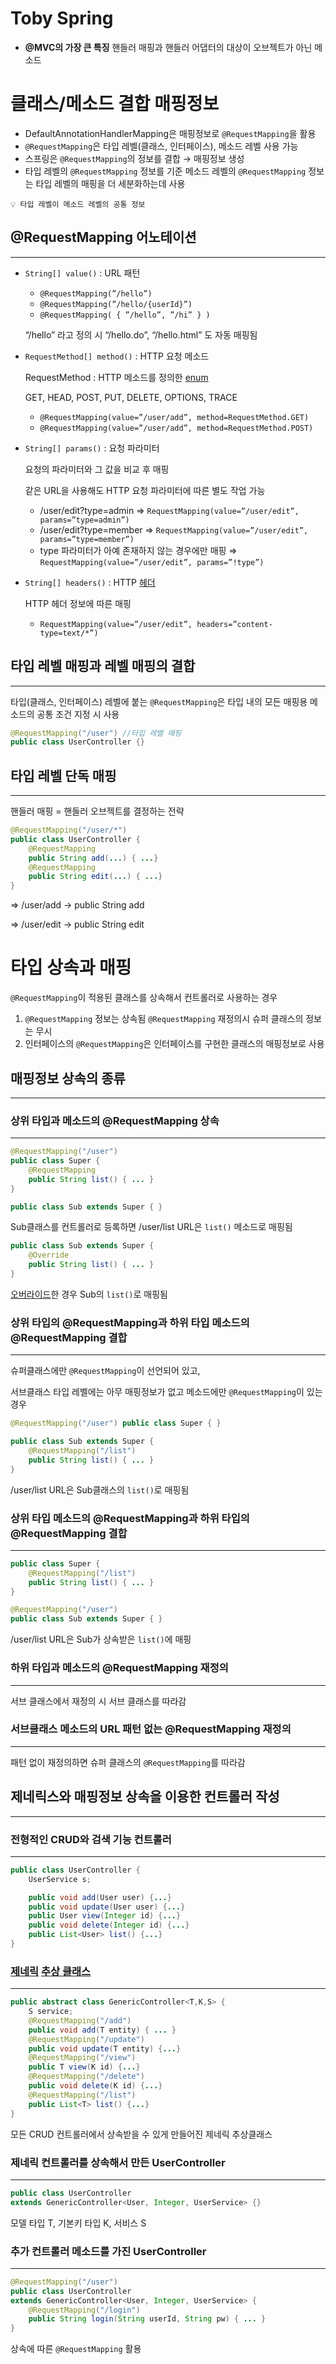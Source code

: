 # Toby Spring

- **@MVC의 가장 큰 특징**
핸들러 매핑과 핸들러 어댑터의 대상이 오브젝트가 아닌 메소드

# 클래스/메소드 결합 매핑정보


- DefaultAnnotationHandlerMapping은 매핑정보로 `@RequestMapping`을 활용
- `@RequestMapping`은 타입 레벨(클래스, 인터페이스), 메소드 레벨 사용 가능
- 스프링은 `@RequestMapping`의 정보를 결합 → 매핑정보 생성
- 타입 레벨의 `@RequestMapping` 정보를 기준
메소드 레벨의 `@RequestMapping` 정보는 타입 레벨의 매핑을 더 세분화하는데 사용

```
💡 타입 레벨이 메소드 레벨의 공통 정보
```

## @RequestMapping 어노테이션

---

- `String[] value()` : URL 패턴
    - `@RequestMapping(”/hello”)`
    - `@RequestMapping(”/hello/{userId}”)`
    - `@RequestMapping( { ”/hello”, ”/hi” } )`
    
    “/hello” 라고 정의 시 “/hello.do”, “/hello.html” 도 자동 매핑됨
    
- `RequestMethod[] method()` : HTTP 요청 메소드
    
    RequestMethod : HTTP 메소드를 정의한 [enum](enum.md)
    
    GET, HEAD, POST, PUT, DELETE, OPTIONS, TRACE
    
    - `@RequestMapping(value=”/user/add”, method=RequestMethod.GET)`
    - `@RequestMapping(value=”/user/add”, method=RequestMethod.POST)`
- `String[] params()` : 요청 파라미터
    
    요청의 파라미터와 그 값을 비교 후 매핑
    
    같은 URL을 사용해도 HTTP 요청 파라미터에 따른 별도 작업 가능
    
    - /user/edit?type=admin ⇒
    `RequestMapping(value=”/user/edit”, params=”type=admin”)`
    - /user/edit?type=member ⇒
    `RequestMapping(value=”/user/edit”, params=”type=member”)`
    - type 파라미터가 아예 존재하지 않는 경우에만 매핑 ⇒
    `RequestMapping(value=”/user/edit”, params=”!type”)`
    
- `String[] headers()` : HTTP [헤더](/Spring/Header.md)
    
    HTTP 헤더 정보에 따른 매핑
    
    - `RequestMapping(value=”/user/edit”, headers=”content-type=text/*”)`

## 타입 레벨 매핑과 레벨 매핑의 결합

---

타입(클래스, 인터페이스) 레벨에 붙는 `@RequestMapping`은 타입 내의 모든 매핑용 메소드의 공통 조건 지정 시 사용

```java
@RequestMapping("/user") //타입 레벨 매핑
public class UserController {}
```

## 타입 레벨 단독 매핑

---

핸들러 매핑 = 핸들러 오브젝트를 결정하는 전략

```java
@RequestMapping("/user/*")
public class UserController {
	@RequestMapping
	public String add(...) { ...}
	@RequestMapping
	public String edit(...) { ...}
}
```

⇒ /user/add → public String add

⇒ /user/edit → public String edit

# 타입 상속과 매핑


`@RequestMapping`이 적용된 클래스를 상속해서 컨트롤러로 사용하는 경우

1. `@RequestMapping` 정보는 상속됨
`@RequestMapping` 재정의시 슈퍼 클래스의 정보는 무시
2. 인터페이스의 `@RequestMapping`은 인터페이스를 구현한 클래스의 매핑정보로 사용

## 매핑정보 상속의 종류

---

### 상위 타입과 메소드의 @RequestMapping 상속

---

```java
@RequestMapping("/user")
public class Super {
	@RequestMapping
	public String list() { ... }
}

public class Sub extends Super { } 
```

Sub클래스를 컨트롤러로 등록하면 /user/list URL은 `list()` 메소드로 매핑됨

```java
public class Sub extends Super {
	@Override
	public String list() { ... }
}
```

[오버라이드](/Java/Overriding.md)한 경우 Sub의 `list()`로 매핑됨

### 상위 타입의 @RequestMapping과 하위 타입 메소드의 @RequestMapping 결합

---

슈퍼클래스에만 `@RequestMapping`이 선언되어 있고,

서브클래스 타입 레벨에는 아무 매핑정보가 없고 메소드에만 `@RequestMapping`이 있는 경우 

```java
@RequestMapping("/user") public class Super { }

public class Sub extends Super {
	@RequestMapping("/list")
	public String list() { ... }
}
```

/user/list URL은 Sub클래스의 `list()`로 매핑됨

### 상위 타입 메소드의 @RequestMapping과 하위 타입의 @RequestMapping 결합

---

```java
public class Super {
	@RequestMapping("/list")
	public String list() { ... }
}

@RequestMapping("/user")
public class Sub extends Super { }
```

/user/list URL은 Sub가 상속받은 `list()`에 매핑

### 하위 타입과 메소드의 @RequestMapping 재정의

---

서브 클래스에서 재정의 시 서브 클래스를 따라감

### 서브클래스 메소드의 URL 패턴 없는 @RequestMapping 재정의

---

패턴 없이 재정의하면 슈퍼 클래스의 `@RequestMapping`를 따라감

## 제네릭스와 매핑정보 상속을 이용한 컨트롤러 작성

---

### 전형적인 CRUD와 검색 기능 컨트롤러

---

```java
public class UserController {
	UserService s;

	public void add(User user) {...}
	public void update(User user) {...}
	public User view(Integer id) {...}
	public void delete(Integer id) {...}
	public List<User> list() {...}
}
```

### [제네릭](/Java/Generic.md) [추상 클래스](/Java/Abstract%20Class.md)

---

```java
public abstract class GenericController<T,K,S> {
	S service;
	@RequestMapping("/add")
	public void add(T entity) { ... }
	@RequestMapping("/update")
	public void update(T entity) {...}
	@RequestMapping("/view")
	public T view(K id) {...}
	@RequestMapping("/delete")
	public void delete(K id) {...}
	@RequestMapping("/list")
	public List<T> list() {...} 
}
```

모든 CRUD 컨트롤러에서 상속받을 수 있게 만들어진 제네릭 추상클래스

### 제네릭 컨트롤러를 상속해서 만든 UserController

---

```java
public class UserController 
extends GenericController<User, Integer, UserService> {}
```

모델 타입 T, 기본키 타입 K, 서비스 S

### 추가 컨트롤러 메소드를 가진 UserController

---

```java
@RequestMapping("/user")
public class UserController
extends GenericController<User, Integer, UserService> {
	@RequestMapping("/login")
	public String login(String userId, String pw) { ... }
}
```

상속에 따른 `@RequestMapping` 활용
